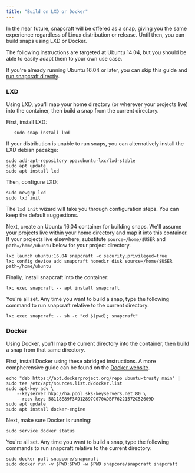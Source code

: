 ```yaml
---
title: "Build on LXD or Docker"
---
```



In the near future, snapcraft will be offered as a snap, giving you the same experience regardless of Linux distribution or release. Until then, you can build snaps using LXD or Docker.

The following instructions are targeted at Ubuntu 14.04, but you should be able to easily adapt them to your own use case.

If you're already running Ubuntu 16.04 or later, you can skip this guide and [run snapcraft directly](/docs/build-snaps/your-first-snap).

### LXD

Using LXD, you'll map your home directory (or wherever your projects live) into the container, then build a snap from the current directory.

First, install LXD:

       sudo snap install lxd

If your distribution is unable to run snaps, you can alternatively install the LXD debian pacakge:

    sudo add-apt-repository ppa:ubuntu-lxc/lxd-stable
    sudo apt update
    sudo apt install lxd

Then, configure LXD:

    sudo newgrp lxd
    sudo lxd init

The `lxd init` wizard will take you through configuration steps. You can keep the default suggestions.

Next, create an Ubuntu 16.04 container for building snaps. We'll assume your projects live within your home directory and map it into this container. If your projects live elsewhere, substitute `source=/home/$USER` and `path=/home/ubuntu` below for your project directory.

    lxc launch ubuntu:16.04 snapcraft -c security.privileged=true
    lxc config device add snapcraft homedir disk source=/home/$USER path=/home/ubuntu

Finally, install snapcraft into the container:

    lxc exec snapcraft -- apt install snapcraft

You're all set. Any time you want to build a snap, type the following command to run snapcraft relative to the current directory:

    lxc exec snapcraft -- sh -c "cd $(pwd); snapcraft"

### Docker

Using Docker, you'll map the current directory into the container, then build a snap from that same directory.

First, install Docker using these abridged instructions. A more compherensive guide can be found on the [Docker website](https://docs.docker.com/engine/installation/linux/ubuntulinux/).

    echo "deb https://apt.dockerproject.org/repo ubuntu-trusty main" | sudo tee /etc/apt/sources.list.d/docker.list
    sudo apt-key adv \
        --keyserver hkp://ha.pool.sks-keyservers.net:80 \
        --recv-keys 58118E89F3A912897C070ADBF76221572C52609D
    sudo apt update
    sudo apt install docker-engine

Next, make sure Docker is running:

    sudo service docker status

You're all set. Any time you want to build a snap, type the following commands to run snapcraft relative to the current directory:

    sudo docker pull snapcore/snapcraft
    sudo docker run -v $PWD:$PWD -w $PWD snapcore/snapcraft snapcraft
